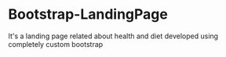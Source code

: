 # Bootstrap-LandingPage
It's a landing page related  about health and diet developed using completely custom bootstrap
